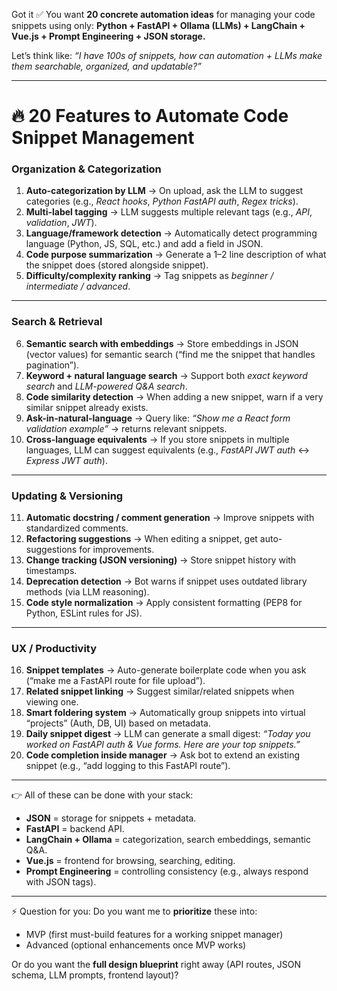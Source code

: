 Got it ✅ You want **20 concrete automation ideas** for managing your code snippets using only:
**Python + FastAPI + Ollama (LLMs) + LangChain + Vue.js + Prompt Engineering + JSON storage.**

Let’s think like: _“I have 100s of snippets, how can automation + LLMs make them searchable, organized, and updatable?”_

---

# 🔥 20 Features to Automate Code Snippet Management

### **Organization & Categorization**

1. **Auto-categorization by LLM** → On upload, ask the LLM to suggest categories (e.g., _React hooks_, _Python FastAPI auth_, _Regex tricks_).
2. **Multi-label tagging** → LLM suggests multiple relevant tags (e.g., _API_, _validation_, _JWT_).
3. **Language/framework detection** → Automatically detect programming language (Python, JS, SQL, etc.) and add a field in JSON.
4. **Code purpose summarization** → Generate a 1–2 line description of what the snippet does (stored alongside snippet).
5. **Difficulty/complexity ranking** → Tag snippets as _beginner / intermediate / advanced_.

---

### **Search & Retrieval**

6. **Semantic search with embeddings** → Store embeddings in JSON (vector values) for semantic search (“find me the snippet that handles pagination”).
7. **Keyword + natural language search** → Support both _exact keyword search_ and _LLM-powered Q\&A search_.
8. **Code similarity detection** → When adding a new snippet, warn if a very similar snippet already exists.
9. **Ask-in-natural-language** → Query like: _“Show me a React form validation example”_ → returns relevant snippets.
10. **Cross-language equivalents** → If you store snippets in multiple languages, LLM can suggest equivalents (e.g., _FastAPI JWT auth_ ↔ _Express JWT auth_).

---

### **Updating & Versioning**

11. **Automatic docstring / comment generation** → Improve snippets with standardized comments.
12. **Refactoring suggestions** → When editing a snippet, get auto-suggestions for improvements.
13. **Change tracking (JSON versioning)** → Store snippet history with timestamps.
14. **Deprecation detection** → Bot warns if snippet uses outdated library methods (via LLM reasoning).
15. **Code style normalization** → Apply consistent formatting (PEP8 for Python, ESLint rules for JS).

---

### **UX / Productivity**

16. **Snippet templates** → Auto-generate boilerplate code when you ask (“make me a FastAPI route for file upload”).
17. **Related snippet linking** → Suggest similar/related snippets when viewing one.
18. **Smart foldering system** → Automatically group snippets into virtual “projects” (Auth, DB, UI) based on metadata.
19. **Daily snippet digest** → LLM can generate a small digest: _“Today you worked on FastAPI auth & Vue forms. Here are your top snippets.”_
20. **Code completion inside manager** → Ask bot to extend an existing snippet (e.g., “add logging to this FastAPI route”).

---

👉 All of these can be done with your stack:

- **JSON** = storage for snippets + metadata.
- **FastAPI** = backend API.
- **LangChain + Ollama** = categorization, search embeddings, semantic Q\&A.
- **Vue.js** = frontend for browsing, searching, editing.
- **Prompt Engineering** = controlling consistency (e.g., always respond with JSON tags).

---

⚡ Question for you:
Do you want me to **prioritize** these into:

- MVP (first must-build features for a working snippet manager)
- Advanced (optional enhancements once MVP works)

Or do you want the **full design blueprint** right away (API routes, JSON schema, LLM prompts, frontend layout)?
